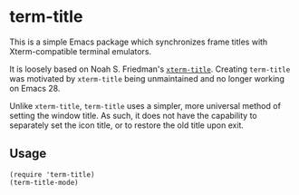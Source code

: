 term-title
==========

This is a simple Emacs package which synchronizes frame titles with
Xterm-compatible terminal emulators.

It is loosely based on Noah S. Friedman's [`xterm-title`](http://www.splode.com/~friedman/software/emacs-lisp/src/xterm-title.el).
Creating `term-title` was motivated by `xterm-title` being unmaintained and no longer working on Emacs 28.

Unlike `xterm-title`, `term-title` uses a simpler, more universal method of setting the window title.
As such, it does not have the capability to separately set the icon title, or to restore the old title upon exit.


Usage
-----

```emacs-lisp
(require 'term-title)
(term-title-mode)
```
